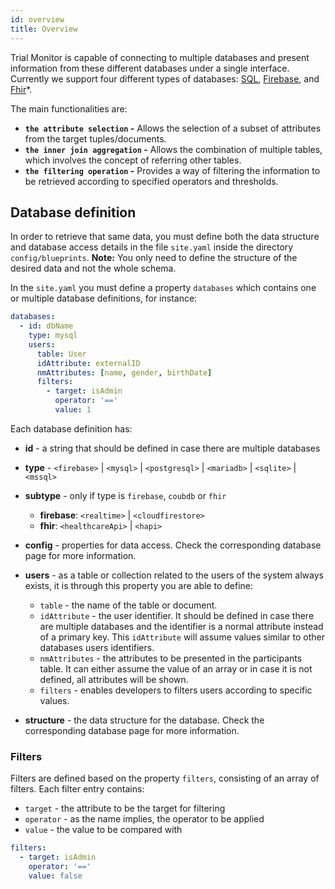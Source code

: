 ```yaml
---
id: overview
title: Overview
---
```


Trial Monitor is capable of connecting to multiple databases and present information from these different databases under a single interface. Currently we support four different types of databases: [SQL](sql), [Firebase](firebase), and [Fhir](fhir)\*.

The main functionalities are:

- **`the attribute selection` -** Allows the selection of a subset of attributes from the target tuples/documents.
- **`the inner join aggregation` -** Allows the combination of multiple tables, which involves the concept of referring other tables.
- **`the filtering operation` -** Provides a way of filtering the information to be retrieved according to specified operators and thresholds.

## Database definition

In order to retrieve that same data, you must define both the data structure and database access details in the file `site.yaml` inside the directory `config/blueprints`. **Note:** You only need to define the structure of the desired data and not the whole schema.

In the `site.yaml` you must define a property `databases` which contains one or multiple database definitions, for instance:

````yaml
databases:
  - id: dbName
    type: mysql
    users:
      table: User
      idAttribute: externalID
      nmAttributes: [name, gender, birthDate]
      filters:
        - target: isAdmin
          operator: '=='
          value: 1
````

Each database definition has:

- **id** - a string that should be defined in case there are multiple databases
- **type** - `<firebase>` \| `<mysql>` \| `<postgresql>` \| `<mariadb>` \| `<sqlite>` \| `<mssql>`
- **subtype** - only if type is `firebase`, `coubdb` or `fhir`
  - **firebase**: `<realtime>` \| `<cloudfirestore>`
  - **fhir**: `<healthcareApi>` \| `<hapi>`
- **config** - properties for data access. Check the corresponding database page for more information.
- **users** - as a table or collection related to the users of the system always exists, it is through this property you are able to define:
  - `table` - the name of the table or document.
  - `idAttribute` - the user identifier. It should be defined in case there are multiple databases and the identifier is a normal attribute instead of a primary key. This `idAttribute` will assume values similar to other databases users identifiers.
  - `nmAttributes` - the attributes to be presented in the participants table. It can either assume the value of an array or in case it is not defined, all attributes will be shown.
  - `filters` - enables developers to filters users according to specific values.

- **structure** - the data structure for the database. Check the corresponding database page for more information.

### Filters

 Filters are defined based on the property `filters`, consisting of an array of filters. Each filter entry contains:
  - `target` - the attribute to be the target for filtering
  - `operator` - as the name implies, the operator to be applied
  - `value` - the value to be compared with

````yaml
filters:
  - target: isAdmin
    operator: '=='
    value: false
````
